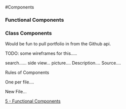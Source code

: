 #Components


### Functional Components


### Class Components

Would be fun to pull portfolio in from the Github api. 

TODO: some wireframes for this.....

search......
side view...
picture....
Description....
Source....

Rules of Components

One per file....

New File...

[5 - Functional Components](5-Functional-Components.md)
